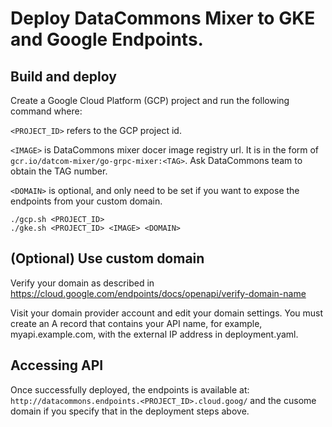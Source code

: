 # Deploy DataCommons Mixer to GKE and Google Endpoints.


## Build and deploy

Create a Google Cloud Platform (GCP) project and run the following command where:

`<PROJECT_ID>` refers to the GCP project id.

`<IMAGE>` is DataCommons mixer docer image registry url. It is in the form of `gcr.io/datcom-mixer/go-grpc-mixer:<TAG>`. Ask DataCommons team to obtain the TAG number.

`<DOMAIN>` is optional, and only need to be set if you want to expose the endpoints from your custom domain.

    ./gcp.sh <PROJECT_ID>
    ./gke.sh <PROJECT_ID> <IMAGE> <DOMAIN>

## (Optional) Use custom domain

Verify your domain as described in https://cloud.google.com/endpoints/docs/openapi/verify-domain-name

Visit your domain provider account and edit your domain settings. You must create an A record that contains your API name, for example, myapi.example.com, with the external IP address in deployment.yaml.


## Accessing API

Once successfully deployed, the endpoints is available at: `http://datacommons.endpoints.<PROJECT_ID>.cloud.goog/` and the
cusome domain if you specify that in the deployment steps above.
